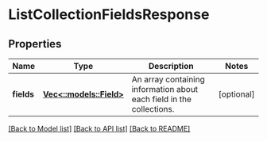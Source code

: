 # ListCollectionFieldsResponse

## Properties
Name | Type | Description | Notes
------------ | ------------- | ------------- | -------------
**fields** | [**Vec<::models::Field>**](Field.md) | An array containing information about each field in the collections. | [optional] 

[[Back to Model list]](../README.md#documentation-for-models) [[Back to API list]](../README.md#documentation-for-api-endpoints) [[Back to README]](../README.md)


